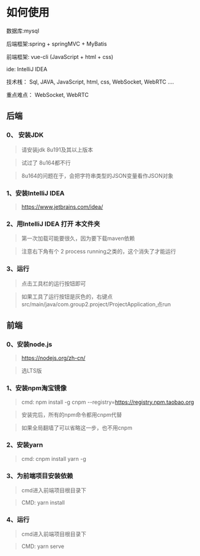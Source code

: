 # 如何使用

数据库:mysql

后端框架:spring + springMVC + MyBatis 

前端框架: vue-cli (JavaScript + html + css)

ide: IntelliJ IDEA

技术桟：  Sql, JAVA, JavaScript, html, css, WebSocket, WebRTC ....

重点难点： WebSocket, WebRTC

## 后端
### 0、 安装JDK
> 请安装jdk 8u191及其以上版本

> 试过了 8u164都不行

> 8u164的问题在于，会把字符串类型的JSON变量看作JSON对象


### 1、安装IntelliJ IDEA
> https://www.jetbrains.com/idea/

### 2、用IntelliJ IDEA 打开 本文件夹
>第一次加载可能要很久，因为要下载maven依赖

>注意右下角有个 2 process running之类的，这个消失了才能运行

### 3、运行
>点击工具栏的运行按钮即可

>如果工具了运行按钮是灰色的，右键点src/main/java/com.group2.project/ProjectApplication,点run


## 前端
### 0、安装node.js
> https://nodejs.org/zh-cn/

> 选LTS版

### 1、安装npm淘宝镜像
> cmd: npm install -g cnpm --registry=https://registry.npm.taobao.org

> 安装完后，所有的npm命令都用cnpm代替

> 如果全局翻墙了可以省略这一步，也不用cnpm

### 2、安装yarn

> cmd: cnpm install yarn -g

### 3、为前端项目安装依赖
> cmd进入前端项目根目录下

> CMD: yarn install

### 4、运行
> cmd进入前端项目根目录下

> CMD: yarn serve

